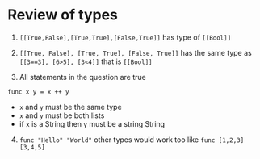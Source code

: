 # Review of types

1. `[[True,False],[True,True],[False,True]]` has type of `[[Bool]]`

2. `[[True, False], [True, True], [False, True]]` has the same type as ` [[3==3], [6>5], [3<4]]` that is `[[Bool]]`

3. All statements in the question are true
  ```func :: [a] -> [a] -> [a]
  func x y = x ++ y
  ```
  * `x` and `y` must be the same type
  * `x` and `y` must be both lists
  * if `x`  is a String then `y` must be a string String

4. `func "Hello" "World"` other types would work too like `func [1,2,3] [3,4,5]`
